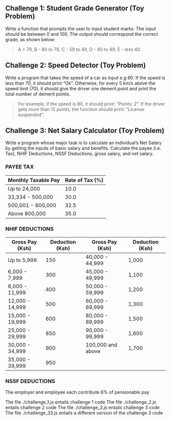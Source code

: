 ## Challenge 1: Student Grade Generator (Toy Problem)

Write a function that prompts the user to input student marks. The input should be between 0 and 100. The output should correspond the correct grade, as shown below: 

> A > 79, B - 60 to 79, C -  59 to 49, D - 40 to 49, E - less 40.


## Challenge 2: Speed Detector (Toy Problem)

Write a program that takes the speed of a car as input e.g 80. If the speed is less than 70, it should print “Ok”. Otherwise, for every 5 km/s above the speed limit (70), it should give the driver one demerit point and print the total number of demerit points.

> For example, if the speed is 80, it should print: “Points: 2”. If the driver gets more than 12 points, the function should print: “License suspended”.

## Challenge 3: Net Salary Calculator (Toy Problem)

Write a program whose major task is to calculate an individual’s Net Salary by getting the inputs of basic salary and benefits. Calculate the payee (i.e. Tax), NHIF Deductions, NSSF Deductions, gross salary, and net salary. 
### PAYEE TAX
|Monthly Taxable Pay | Rate of Tax (%)|
| --- | --- |
|Up to 24,000 | 10.0|
|32,334 - 500,000 | 30.0|
|500,001 - 800,000 | 32.5|
|Above 800,000| 35.0|

### NHIF DEDUCTIONS
|Gross Pay (Ksh) |Deduction (Ksh) |Gross Pay (Ksh) |Deduction (Ksh)|
| --- | --- | --- | --- | 
|Up to 5,999 | 150| 40,000 - 44,999 | 1,000 |
|6,000 - 7,999	| 300 | 45,000 - 49,999 | 1,100 |
|8,000 - 11,999	| 400 |	50,000 - 59,999 | 1,200 |
|12,000 - 14,999 | 500	| 60,000 - 69,999 | 1,300 |
|15,000 - 19,999 | 600	| 80,000 - 89,999 | 1,500 |
|25,000 - 29,999 | 850	| 90,000 - 99,999 | 1,600 |
|30,000 - 34,999 | 900	| 100,000 and above | 1,700 |
|35,000 - 39,999 | 950|

### NSSF DEDUCTIONS
The employer and employee each contribute 6% of pensionable pay

The file ./challenge_1.js entails challenge 1 code
The file ./challenge_2.js entails challenge 2 code
The file ./challenge_3.js entails challenge 3 code
The file ./challenge_33.js entails a different version of the challenge 3 code